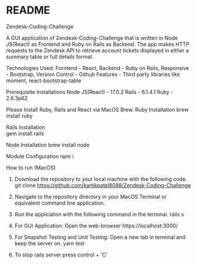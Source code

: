 # README

Zendesk-Coding-Challenge

A GUI application of Zendesk-Coding-Challenge that is written in Node JS(React) as Frontend and Ruby on Rails as Backend. The app makes HTTP requests to the Zendesk API to retrieve account tickets displayed in either a summary table or full details format.

Technologies Used: 
Forntend - React, 
Backend - Ruby on Rails, 
Responsive - Bootstrap, 
Version Control - Github 
Features - Third party libraries like moment, react-bootstrap-table

Prerequisite Installations
Node JS(React) - 17.0.2
Rails - 6.1.4.1
Ruby - 2.6.3p62


Please Install Ruby, Rails and React via MacOS Brew.
Ruby Installation
brew install ruby

Rails Installation	
gem install rails

Node Installation
brew install node

Module Configuration
npm i

How to run (MacOS)
1. Download the repository to your local machine with the following code.
git clone https://github.com/kartikpatel8088/Zendesk-Coding-Challenge

2. Navigate to the repository directory in your MacOS Terminal or equivalent command line application.
3. Run the application with the following command in the terminal.
rails s

4. For GUI Application: Open the web-browser 
https://localhost:3000/

5. For Snapshot Testing and Unit Testing: Open a new tab in terminal and keep the server on.
yarn test

6. To stop rails server
press control + 'C'